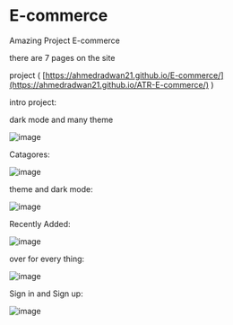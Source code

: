 # E-commerce
Amazing Project E-commerce

there are 7 pages on the site

project  ( [https://ahmedradwan21.github.io/E-commerce/](https://ahmedradwan21.github.io/ATR-E-commerce/) )


intro project:

dark mode and many theme 

![image](https://github.com/ahmedradwan21/E-commerce/assets/100035760/a0623b79-b9a4-4272-ae1b-d9d7861cc228)

Catagores:

![image](https://github.com/ahmedradwan21/E-commerce/assets/100035760/b7354a85-f252-43e4-8b4b-687fef6bea30)

theme and dark mode:

![image](https://github.com/ahmedradwan21/E-commerce/assets/100035760/b46b05a0-3d91-4135-8d5f-2bb3dd7ca7f3)

Recently Added:

![image](https://github.com/ahmedradwan21/E-commerce/assets/100035760/743e495a-b8af-4b06-a568-92f9f06ef5c6)

over for every thing:

![image](https://github.com/ahmedradwan21/E-commerce/assets/100035760/adf86cc4-7ceb-4db5-bfc4-b6cc0f37989d)

Sign in and Sign up:

![image](https://github.com/ahmedradwan21/E-commerce/assets/100035760/3f48f5f2-8306-4e1d-9d05-2bd31e984c9e)


